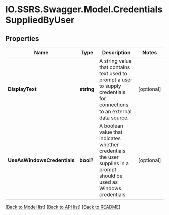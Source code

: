 # IO.SSRS.Swagger.Model.CredentialsSuppliedByUser
## Properties

Name | Type | Description | Notes
------------ | ------------- | ------------- | -------------
**DisplayText** | **string** | A string value that contains text used to prompt a user to supply credentials for connections to an external data source. | [optional] 
**UseAsWindowsCredentials** | **bool?** | A boolean value that indicates whether credentials the user supplies in a prompt should be used as Windows credentials. | [optional] 

[[Back to Model list]](../README.md#documentation-for-models) [[Back to API list]](../README.md#documentation-for-api-endpoints) [[Back to README]](../README.md)

